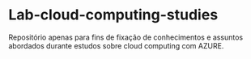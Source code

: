 # Lab-cloud-computing-studies
Repositório apenas para fins de fixação de conhecimentos e assuntos abordados durante estudos sobre cloud computing com AZURE.

